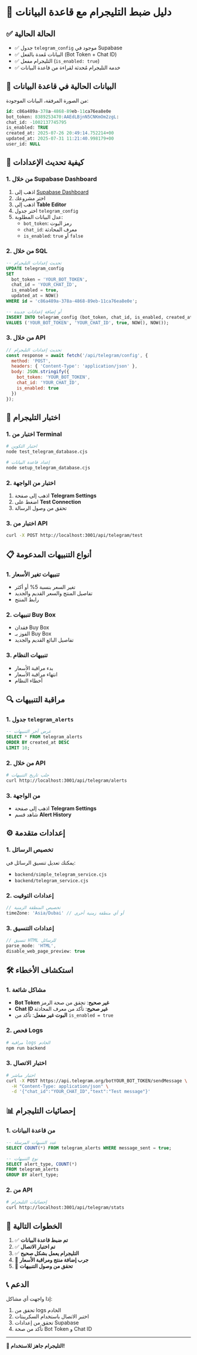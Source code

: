 # 📱 دليل ضبط التليجرام مع قاعدة البيانات

## ✅ **الحالة الحالية**
- ✅ جدول `telegram_config` موجود في Supabase
- ✅ البيانات مُعدة بالفعل (Bot Token + Chat ID)
- ✅ التليجرام مفعل (`is_enabled: true`)
- ✅ خدمة التليجرام مُحدثة لقراءة من قاعدة البيانات

## 🔧 **البيانات الحالية في قاعدة البيانات**

من الصورة المرفقة، البيانات الموجودة:
```sql
id: c86a489a-378a-4868-89eb-11ca76ea8e0e
bot_token: 8389253470:AAEdLBjnN5CNKmOm2zgL:
chat_id: -1002137745795
is_enabled: TRUE
created_at: 2025-07-26 20:49:14.752214+00
updated_at: 2025-07-31 11:21:40.998179+00
user_id: NULL
```

## 🚀 **كيفية تحديث الإعدادات**

### 1. **من خلال Supabase Dashboard**
1. اذهب إلى [Supabase Dashboard](https://supabase.com/dashboard)
2. اختر مشروعك
3. اذهب إلى **Table Editor**
4. اختر جدول `telegram_config`
5. عدل البيانات المطلوبة:
   - `bot_token`: رمز البوت
   - `chat_id`: معرف المحادثة
   - `is_enabled`: `true` أو `false`

### 2. **من خلال SQL**
```sql
-- تحديث إعدادات التليجرام
UPDATE telegram_config 
SET 
  bot_token = 'YOUR_BOT_TOKEN',
  chat_id = 'YOUR_CHAT_ID',
  is_enabled = true,
  updated_at = NOW()
WHERE id = 'c86a489a-378a-4868-89eb-11ca76ea8e0e';

-- أو إضافة إعدادات جديدة
INSERT INTO telegram_config (bot_token, chat_id, is_enabled, created_at, updated_at)
VALUES ('YOUR_BOT_TOKEN', 'YOUR_CHAT_ID', true, NOW(), NOW());
```

### 3. **من خلال API**
```javascript
// تحديث إعدادات التليجرام
const response = await fetch('/api/telegram/config', {
  method: 'POST',
  headers: { 'Content-Type': 'application/json' },
  body: JSON.stringify({
    bot_token: 'YOUR_BOT_TOKEN',
    chat_id: 'YOUR_CHAT_ID',
    is_enabled: true
  })
});
```

## 🧪 **اختبار التليجرام**

### 1. **اختبار من Terminal**
```bash
# اختبار التكوين
node test_telegram_database.cjs

# إعداد قاعدة البيانات
node setup_telegram_database.cjs
```

### 2. **اختبار من الواجهة**
1. اذهب إلى صفحة **Telegram Settings**
2. اضغط على **Test Connection**
3. تحقق من وصول الرسالة

### 3. **اختبار من API**
```bash
curl -X POST http://localhost:3001/api/telegram/test
```

## 📋 **أنواع التنبيهات المدعومة**

### 1. **تنبيهات تغير الأسعار**
- تغير السعر بنسبة 5% أو أكثر
- تفاصيل المنتج والسعر القديم والجديد
- رابط المنتج

### 2. **تنبيهات Buy Box**
- فقدان Buy Box
- الفوز بـ Buy Box
- تفاصيل البائع القديم والجديد

### 3. **تنبيهات النظام**
- بدء مراقبة الأسعار
- انتهاء مراقبة الأسعار
- أخطاء النظام

## 🔍 **مراقبة التنبيهات**

### 1. **جدول `telegram_alerts`**
```sql
-- عرض آخر التنبيهات
SELECT * FROM telegram_alerts 
ORDER BY created_at DESC 
LIMIT 10;
```

### 2. **من خلال API**
```bash
# جلب تاريخ التنبيهات
curl http://localhost:3001/api/telegram/alerts
```

### 3. **من الواجهة**
- اذهب إلى صفحة **Telegram Settings**
- شاهد قسم **Alert History**

## ⚙️ **إعدادات متقدمة**

### 1. **تخصيص الرسائل**
يمكنك تعديل تنسيق الرسائل في:
- `backend/simple_telegram_service.cjs`
- `backend/telegram_service.cjs`

### 2. **إعدادات التوقيت**
```javascript
// تخصيص المنطقة الزمنية
timeZone: 'Asia/Dubai' // أو أي منطقة زمنية أخرى
```

### 3. **إعدادات التنسيق**
```javascript
// تنسيق HTML للرسائل
parse_mode: 'HTML',
disable_web_page_preview: true
```

## 🛠️ **استكشاف الأخطاء**

### 1. **مشاكل شائعة**
- **Bot Token غير صحيح**: تحقق من صحة الرمز
- **Chat ID غير صحيح**: تأكد من معرف المحادثة
- **البوت غير مفعل**: تأكد من `is_enabled = true`

### 2. **فحص Logs**
```bash
# مراقبة logs الخادم
npm run backend
```

### 3. **اختبار الاتصال**
```bash
# اختبار مباشر
curl -X POST https://api.telegram.org/botYOUR_BOT_TOKEN/sendMessage \
  -H "Content-Type: application/json" \
  -d '{"chat_id":"YOUR_CHAT_ID","text":"Test message"}'
```

## 📊 **إحصائيات التليجرام**

### 1. **من قاعدة البيانات**
```sql
-- عدد التنبيهات المرسلة
SELECT COUNT(*) FROM telegram_alerts WHERE message_sent = true;

-- نوع التنبيهات
SELECT alert_type, COUNT(*) 
FROM telegram_alerts 
GROUP BY alert_type;
```

### 2. **من API**
```bash
# إحصائيات التليجرام
curl http://localhost:3001/api/telegram/stats
```

## 🎯 **الخطوات التالية**

1. ✅ **تم ضبط قاعدة البيانات**
2. ✅ **تم اختبار الاتصال**
3. ✅ **التليجرام يعمل بشكل صحيح**
4. 🔄 **جرب إضافة منتج ومراقبة الأسعار**
5. 📱 **تحقق من وصول التنبيهات**

## 📞 **الدعم**

إذا واجهت أي مشاكل:
1. تحقق من logs الخادم
2. اختبر الاتصال باستخدام السكريبتات
3. تحقق من إعدادات Supabase
4. تأكد من صحة Bot Token و Chat ID

---

**🎉 التليجرام جاهز للاستخدام!** 